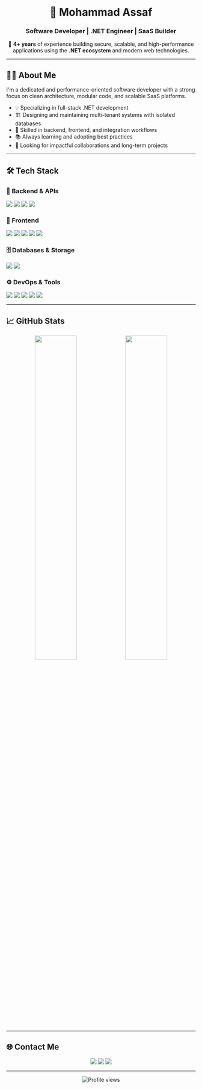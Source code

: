 <h1 align="center">👋 Mohammad Assaf</h1>
<h3 align="center">Software Developer | .NET Engineer | SaaS Builder</h3>

<p align="center">
💼 <b>4+ years</b> of experience building secure, scalable, and high-performance applications using the <b>.NET ecosystem</b> and modern web technologies.
</p>

---

## 👨‍💻 About Me

I'm a dedicated and performance-oriented software developer with a strong focus on clean architecture, modular code, and scalable SaaS platforms.

- 💡 Specializing in full-stack .NET development  
- 🏗️ Designing and maintaining multi-tenant systems with isolated databases  
- 🧠 Skilled in backend, frontend, and integration workflows  
- 📚 Always learning and adopting best practices  
- 🤝 Looking for impactful collaborations and long-term projects

---

## 🛠️ Tech Stack

### 🧩 Backend & APIs
<p>
  <img src="https://img.shields.io/badge/CSharp-239120?style=for-the-badge&logo=csharp&logoColor=white" />
  <img src="https://img.shields.io/badge/.NET-512BD4?style=for-the-badge&logo=dotnet&logoColor=white" />
  <img src="https://img.shields.io/badge/ASP.NET Core-5C2D91?style=for-the-badge&logo=dotnet&logoColor=white" />
  <img src="https://img.shields.io/badge/REST API-00599C?style=for-the-badge" />
</p>

### 🎨 Frontend
<p>
  <img src="https://img.shields.io/badge/JavaScript-F7DF1E?style=for-the-badge&logo=javascript&logoColor=black" />
  <img src="https://img.shields.io/badge/HTML5-E34F26?style=for-the-badge&logo=html5&logoColor=white" />
  <img src="https://img.shields.io/badge/CSS3-1572B6?style=for-the-badge&logo=css3&logoColor=white" />
  <img src="https://img.shields.io/badge/Bootstrap-7952B3?style=for-the-badge&logo=bootstrap&logoColor=white" />
  <img src="https://img.shields.io/badge/jQuery-0769AD?style=for-the-badge&logo=jquery&logoColor=white" />
</p>

### 🗄️ Databases & Storage
<p>
  <img src="https://img.shields.io/badge/SQL Server-CC2927?style=for-the-badge&logo=microsoftsqlserver&logoColor=white" />
  <img src="https://img.shields.io/badge/Entity Framework-003B57?style=for-the-badge" />
</p>

### ⚙️ DevOps & Tools
<p>
  <img src="https://img.shields.io/badge/Docker-2496ED?style=for-the-badge&logo=docker&logoColor=white" />
  <img src="https://img.shields.io/badge/Postman-FF6C37?style=for-the-badge&logo=postman&logoColor=white" />
  <img src="https://img.shields.io/badge/Git-F05032?style=for-the-badge&logo=git&logoColor=white" />
  <img src="https://img.shields.io/badge/GitHub-181717?style=for-the-badge&logo=github&logoColor=white" />
  <img src="https://img.shields.io/badge/Visual Studio-5C2D91?style=for-the-badge&logo=visualstudio&logoColor=white" />
</p>

---

## 📈 GitHub Stats

<p align="center">
  <img src="https://github-readme-stats.vercel.app/api?username=mohammadassaf&show_icons=true&theme=tokyonight&hide_border=true&rank_icon=github" width="47%" />
  <img src="https://github-readme-stats.vercel.app/api/top-langs/?username=mohammadassaf&layout=compact&theme=tokyonight&hide_border=true" width="47%" />
</p>

---

## 🌐 Contact Me

<p align="center">
  <a href="mailto:your.email@example.com"><img src="https://img.shields.io/badge/Gmail-EA4335?style=for-the-badge&logo=gmail&logoColor=white" /></a>
  <a href="https://linkedin.com/in/yourprofile" target="_blank"><img src="https://img.shields.io/badge/LinkedIn-0A66C2?style=for-the-badge&logo=linkedin&logoColor=white" /></a>
  <a href="https://yourwebsite.com" target="_blank"><img src="https://img.shields.io/badge/Portfolio-24292E?style=for-the-badge&logo=googlechrome&logoColor=white" /></a>
</p>

---

<p align="center">
  <img src="https://komarev.com/ghpvc/?username=mohammadassaf&style=flat-square&color=blue" alt="Profile views" />
</p>
